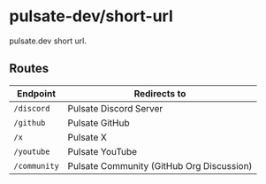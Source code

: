 # pulsate-dev/short-url

pulsate.dev short url.

## Routes

| Endpoint     | Redirects to                              |
| ------------ | ----------------------------------------- |
| `/discord`   | Pulsate Discord Server                    |
| `/github`    | Pulsate GitHub                            |
| `/x`         | Pulsate X                                 |
| `/youtube`   | Pulsate YouTube                           |
| `/community` | Pulsate Community (GitHub Org Discussion) |
